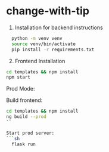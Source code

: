 # change-with-tip

1. Installation for backend instructions
  ```sh
    python -m venv venv
    source venv/bin/activate
    pip install -r requirements.txt
  ```

2. Frontend Installation
```sh
cd templates && npm install
npm start
```

Prod Mode:

Build frontend:
```sh
cd templates && npm install
ng build --prod
``

Start prod server:
```sh
  flask run
```
